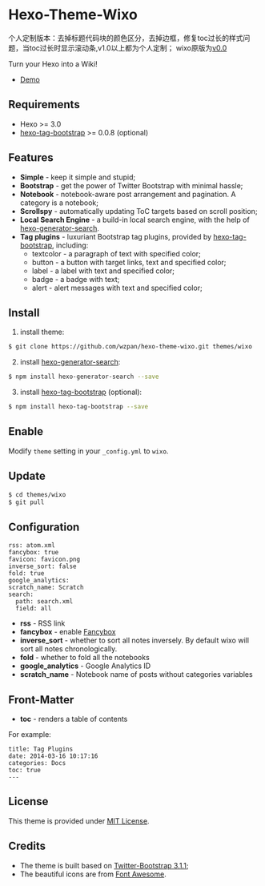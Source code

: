 Hexo-Theme-Wixo
===
个人定制版本：去掉标题代码块的颜色区分，去掉边框，修复toc过长的样式问题，当toc过长时显示滚动条,v1.0以上都为个人定制；
wixo原版为[v0.0](https://coding.net/u/tomdican/p/tomdican.coding.me/git/tree/v0.0/themes/wixo)

Turn your Hexo into a Wiki!

* [Demo](http://tomdican.xyz)

## Requirements ##

* Hexo >= 3.0
* [hexo-tag-bootstrap](https://github.com/wzpan/hexo-tag-bootstrap) >= 0.0.8 (optional)

## Features ##

* **Simple** - keep it simple and stupid;
* **Bootstrap** - get the power of Twitter Bootstrap with minimal hassle;
* **Notebook** - notebook-aware post arrangement and pagination. A category is a notebook;
* **Scrollspy** - automatically updating ToC targets based on scroll position;
* **Local Search Engine** - a build-in local search engine, with the help of [hexo-generator-search](https://github.com/paichyperiondev/hexo-generator-search).
* **Tag plugins** - luxuriant Bootstrap tag plugins, provided by [hexo-tag-bootstrap](https://github.com/wzpan/hexo-tag-bootstrap), including:
  - textcolor - a paragraph of text with specified color;
  - button - a button with target links, text and specified color;
  - label - a label with text and specified color;
  - badge - a badge with text;
  - alert - alert messages with text and specified color;

## Install ##

1) install theme:

``` sh
$ git clone https://github.com/wzpan/hexo-theme-wixo.git themes/wixo
```

2) install [hexo-generator-search](https://github.com/paichyperiondev/hexo-generator-search):

``` sh
$ npm install hexo-generator-search --save
```

3) install [hexo-tag-bootstrap](https://github.com/wzpan/hexo-tag-bootstrap) (optional):

``` sh
$ npm install hexo-tag-bootstrap --save
```

## Enable ##

Modify `theme` setting in your `_config.yml` to `wixo`.

## Update ##

``` sh
$ cd themes/wixo
$ git pull
```

## Configuration ##

```
rss: atom.xml
fancybox: true
favicon: favicon.png
inverse_sort: false
fold: true
google_analytics:
scratch_name: Scratch
search:
  path: search.xml
  field: all
```

* **rss** - RSS link
* **fancybox** - enable [Fancybox](http://fancyapps.com/fancybox/)
* **inverse_sort** - whether to sort all notes inversely. By default wixo will sort all notes chronologically.
* **fold** - whether to fold all the notebooks
* **google_analytics** - Google Analytics ID
* **scratch_name** - Notebook name of posts without categories variables

## Front-Matter ##

* **toc** - renders a table of contents

For example:

```
title: Tag Plugins
date: 2014-03-16 10:17:16
categories: Docs
toc: true
---
```

## License ##

This theme is provided under [MIT License](http://opensource.org/licenses/MIT).

## Credits ##

* The theme is built based on [Twitter-Bootstrap 3.1.1](getbootstrap.com/3.1.1/);
* The beautiful icons are from [Font Awesome](http://fortawesome.github.io/Font-Awesome/icons/).
